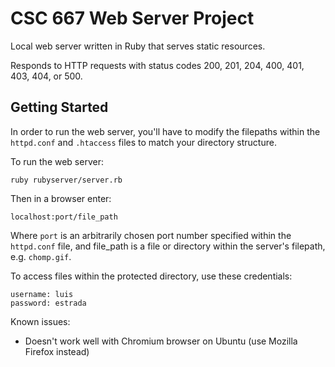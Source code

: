 # CSC 667 Web Server Project

Local web server written in Ruby that serves static resources.

Responds to HTTP requests with status codes 200, 201, 204, 400, 401, 403, 404, or 500.

## Getting Started

In order to run the web server, you'll have to modify the filepaths within
the `httpd.conf` and `.htaccess` files to match your directory structure.

To run the web server:

```
ruby rubyserver/server.rb
```
Then in a browser enter:
```
localhost:port/file_path
```
Where `port` is an arbitrarily chosen port number specified within the `httpd.conf` file,
and file_path is a file or directory within the server's filepath, e.g. `chomp.gif`.

To access files within the protected directory, use these credentials:
```
username: luis
password: estrada
```

Known issues:
* Doesn't work well with Chromium browser on Ubuntu (use Mozilla Firefox instead)